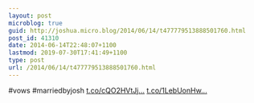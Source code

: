 ```yaml
---
layout: post
microblog: true
guid: http://joshua.micro.blog/2014/06/14/t477779513888501760.html
post_id: 41310
date: 2014-06-14T22:48:07+1100
lastmod: 2019-07-30T17:41:49+1100
type: post
url: /2014/06/14/t477779513888501760.html
---
```

#vows #marriedbyjosh [t.co/cQO2HVtJj...](http://t.co/cQO2HVtJjK) [t.co/1LebUonHw...](http://t.co/1LebUonHwO)
